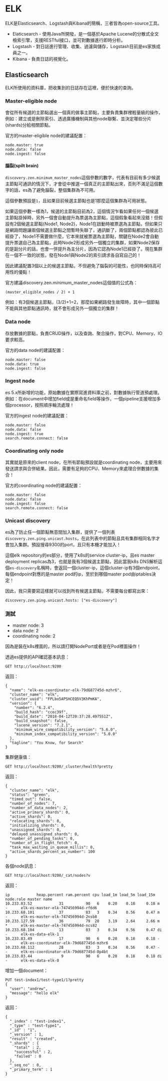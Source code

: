 # ELK

ELK是Elasticsearch、Logstash與Kibana的簡稱，三者皆為open-source工具。

* Elaticsearch - 使用Java所開發，是一個基於Apache Lucene的分散式全文檢索引擎，支援RESTful接口，並可對數據進行即時分析。
* Logstash - 對日誌進行管理、收集、過濾與儲存，Logstash目前是es家族成員之一。
* Kibana - 負責日誌的視覺化。

## Elasticsearch

ELK所使用的資料庫，把收集到的日誌存在這裡，便於快速的查詢。


### Master-eligible node

會從所有候選的主節點選出一個真的做事主節點，主要負責集群裡輕量級的操作，例如：建立或是刪除索引、透過廣播機制與其他node聯繫、並決定哪些分片(shards)分給相關節點。

官方的master-eligible node的建議配置：

```
node.master: true 
node.data: false 
node.ingest: false
```

#### 腦裂(spilt brain)

`discovery.zen.minimum_master_nodes`這個參數的數字，代表有目前有多少候選主節點可通訊的情況下，才會從中推選一個真正的主節點出來，否則不滿足這個數字的話，es為了避免腦裂，整個集群為不可用。

這個參數預設是`1`，且如果目前候選主節點也是1那麼這個集群為可用狀態。

如果這個參數一樣為1，候選的主節點目前為2，這個情況乍看如果任何一個候選主節點掛掉時，另外一個會自動提升為票選為主節點，這個假象看起來沒錯！但假設有2個候選主節點(Node1, Node2)，Node1在啟動時被票選為主節點，但如果只是網路問題讓兩個候選主節點之間暫時失聯了，通訊斷了，兩個節點都認為彼此已經掛了，Node1不需要做什麼，它本來就被票選為主節點，關鍵在Node2會自動提升票選自己為主節點，此時Node2形成另外一個獨立的集群，如果Node2保存的是副分片的話，也會一併提升為主分片，因為它認為Node1已經掛了。現在集群在一個不一致的狀態，發在Node1與Node2的索引請求各自寫自己的！

因此建議配置3個以上的候選主節點，不但避免了腦裂的可能性，也同時保持高可用性的優點！

官方建議discovery.zen.minimum_master_nodes這個值的公式為：

```
(master_eligible_nodes / 2) + 1
```

例如：有3個候選主節點，(3/2)+1=2，那麼如果網路發生故障時，其中一個節點不能與其他節點通訊時，就不會形成另外一個獨立的集群！

### Data node

存放數據的節點，負責CRUD操作，以及查詢、聚合操作，對CPU、Memory、IO要求較高。

官方的data node的建議配置：

```
node.master: false 
node.data: true 
node.ingest: false
```

### Ingest node

es 5.x所新增的功能，原始數據在實際寫進資料庫之前，對數據執行管道預處理。例如：在document中增加field或是重命名field等操作，一個pipeline支援增加多個processor，按照順序輪流處理！

官方的ingest node的建議配置：

```
node.master: false 
node.data: false 
node.ingest: true 
search.remote.connect: false
```

### Coordinating only node

其實就是原來的client node，在所有節點預設就是coordinating node，主要用來發送請求與合併結果。因此，需要有足夠的CPU、Memory來處理合併數據的集合！

官方的coordinating node的建議配置：

```
node.master: false 
node.data: false 
node.ingest: false 
search.remote.connect: false
```

### Unicast discovery

es為了防止任一個節點無意間加入集群，提供了一個列表`discovery.zen.ping.unicast.hosts`，在此列表中的節點且具有集群相同名字才會加入集群。預設搜尋9300的port，且只有本機才能加入！

這個elk repository的es部分，使用了k8s的service cluster-ip，且es master deployment replicas為3，也就是我有3個候選主節點，因此當我k8s DNS解析這個`es-discovery`名稱時，會返回一個cluster-ip，這個cluster-ip有3個endpoint，每個endpoint對應的是master pod的ip，至於到哪個master pod由iptables決定！

因此，我只需要寫這樣就可以找到所有候選主節點，不需要每台都寫出來：

```
discovery.zen.ping.unicast.hosts: ["es-discovery"]
```

### 測試

* master node: 3
* data node: 2
* coordinating node: 2

因為是裝在k8s裡面的，所以請打開NodePort或者是在Pod裡面操作！

透過es提供的API確認基本訊息：

```
GET http://localhost:9200
```

返回：

```
{
  "name": "elk-es-coordinator-elk-79d687745d-mzhr6",
  "cluster_name": "elk",
  "cluster_uuid": "FPLbo5APSHCEQ5V3KhPmKA",
  "version": {
    "number": "6.2.4",
    "build_hash": "ccec39f",
    "build_date": "2018-04-12T20:37:28.497551Z",
    "build_snapshot": false,
    "lucene_version": "7.2.1",
    "minimum_wire_compatibility_version": "5.6.0",
    "minimum_index_compatibility_version": "5.0.0"
  },
  "tagline": "You Know, for Search"
}
```

集群健康值：

```
GET http://localhost:9200/_cluster/health?pretty
```

返回：

```
{
  "cluster_name": "elk",
  "status": "green",
  "timed_out": false,
  "number_of_nodes": 7,
  "number_of_data_nodes": 2,
  "active_primary_shards": 0,
  "active_shards": 0,
  "relocating_shards": 0,
  "initializing_shards": 0,
  "unassigned_shards": 0,
  "delayed_unassigned_shards": 0,
  "number_of_pending_tasks": 0,
  "number_of_in_flight_fetch": 0,
  "task_max_waiting_in_queue_millis": 0,
  "active_shards_percent_as_number": 100
}
```

各個node訊息：

```
GET http://localhost:9200/_cat/nodes?v
```

返回：

```
ip            heap.percent ram.percent cpu load_1m load_5m load_15m node.role master name
10.233.83.52            31          90   6    0.20    0.18     0.18 m         -      elk-es-master-elk-747456994d-rf6d6
10.233.68.101           37          83   3    0.34    0.56     0.47 m         -      elk-es-master-elk-747456994d-2nsb8
10.233.127.59           36          79  20    3.19    2.64     2.66 m         *      elk-es-master-elk-747456994d-ncs82
10.233.68.104           13          83   3    0.34    0.56     0.47 di        -      elk-es-data-elk-1
10.233.83.49            17          90   6    0.20    0.18     0.18 -         -      elk-es-coordinator-elk-79d687745d-mzhr6
10.233.68.112           28          83   3    0.34    0.56     0.47 -         -      elk-es-coordinator-elk-79d687745d-8p4bt
10.233.83.44             9          90   6    0.20    0.18     0.18 di        -      elk-es-data-elk-0
```

增加一個document：

```
PUT test-index1/test-type1/1?pretty
{
  "user": "andrew",
  "message": "hello elk"
}
```

返回：

```
{
  "_index" : "test-index1",
  "_type" : "test-type1",
  "_id" : "1",
  "_version" : 1,
  "result" : "created",
  "_shards" : {
    "total" : 2,
    "successful" : 2,
    "failed" : 0
  },
  "_seq_no" : 0,
  "_primary_term" : 1
}
```
